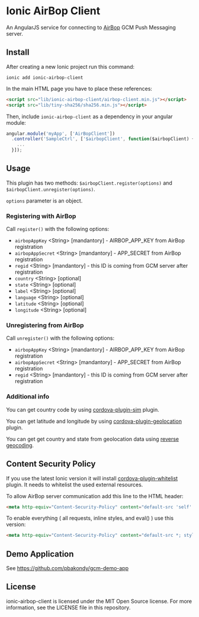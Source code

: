 # Ionic AirBop Client

An AngularJS service for connecting to [AirBop](http://www.airbop.com/) GCM Push Messaging server.

## Install

After creating a new Ionic project run this command:

```
ionic add ionic-airbop-client
```

In the main HTML page you have to place these references:

```html
<script src="lib/ionic-airbop-client/airbop-client.min.js"></script>
<script src="lib/tiny-sha256/sha256.min.js"></script>
```

Then, include `ionic-airbop-client` as a dependency in your angular module:

```js
angular.module('myApp', ['AirBopClient'])
  .controller('SampleCtrl', ['$airbopClient', function($airbopClient) {
    ...  
  }]);
```

## Usage

This plugin has two methods: `$airbopClient.register(options)` and `$airbopClient.unregister(options)`.

<code>options</code> parameter is an object.

### Registering with AirBop

Call <code>register()</code> with the following options:

* <code>airbopAppKey</code> &lt;String&gt; [mandantory] - AIRBOP_APP_KEY from AirBop registration
* <code>airbopAppSecret</code> &lt;String&gt; [mandantory] - APP_SECRET from AirBop registration
* <code>regid</code> &lt;String&gt; [mandantory] - this ID is coming from GCM server after registration
* <code>country</code> &lt;String&gt; [optional]
* <code>state</code> &lt;String&gt; [optional]
* <code>label</code> &lt;String&gt; [optional]
* <code>language</code> &lt;String&gt; [optional]
* <code>latitude</code> &lt;String&gt; [optional]
* <code>longitude</code> &lt;String&gt; [optional]

### Unregistering from AirBop

Call <code>unregister()</code> with the following options:

* <code>airbopAppKey</code> &lt;String&gt; [mandantory] - AIRBOP_APP_KEY from AirBop registration
* <code>airbopAppSecret</code> &lt;String&gt; [mandantory] - APP_SECRET from AirBop registration
* <code>regid</code> &lt;String&gt; [mandantory] - this ID is coming from GCM server after registration

### Additional info

You can get country code by using [cordova-plugin-sim](https://github.com/pbakondy/cordova-plugin-sim) plugin.

You can get latitude and longitude by using [cordova-plugin-geolocation](https://github.com/apache/cordova-plugin-geolocation) plugin.

You can get get country and state from geolocation data using [reverse geocoding](https://developers.google.com/maps/documentation/geocoding/?csw=1#ReverseGeocoding).

## Content Security Policy

If you use the latest Ionic version it will install [cordova-plugin-whitelist](https://github.com/apache/cordova-plugin-whitelist) plugin.
It needs to whitelist the used external resources.

To allow AirBop server communication add this line to the HTML header:

```html
<meta http-equiv="Content-Security-Policy" content="default-src 'self' airbop.com">
```

To enable everything ( all requests, inline styles, and eval() ) use this version:

```html
<meta http-equiv="Content-Security-Policy" content="default-src *; style-src 'self' 'unsafe-inline'; script-src 'self' 'unsafe-inline' 'unsafe-eval'">
```


## Demo Application

See https://github.com/pbakondy/gcm-demo-app


## License

ionic-airbop-client is licensed under the MIT Open Source license. For more information, see the LICENSE file in this repository.
